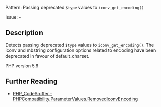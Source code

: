 Pattern: Passing deprecated `$type` values to `iconv_get_encoding()`

Issue: -

## Description

Detects passing deprecated `$type` values to `iconv_get_encoding()`. The iconv and mbstring configuration options related to encoding have been deprecated in favour of default_charset.

PHP version 5.6

## Further Reading

* [PHP_CodeSniffer - PHPCompatibility.ParameterValues.RemovedIconvEncoding](https://github.com/PHPCompatibility/PHPCompatibility/tree/develop/PHPCompatibility/Sniffs/ParameterValues/RemovedIconvEncodingSniff.php)